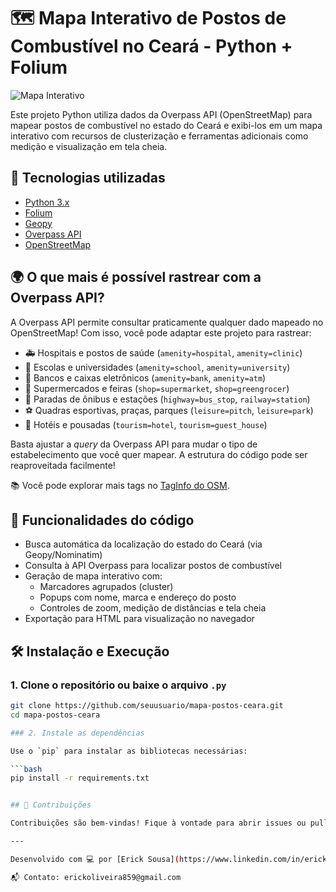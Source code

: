 # 🗺️ Mapa Interativo de Postos de Combustível no Ceará - Python + Folium

![Mapa Interativo](img/mapa_exemplo.png)

Este projeto Python utiliza dados da Overpass API (OpenStreetMap) para mapear postos de combustível no estado do Ceará e exibi-los em um mapa interativo com recursos de clusterização e ferramentas adicionais como medição e visualização em tela cheia.

## 🚀 Tecnologias utilizadas

- [Python 3.x](https://www.python.org/)
- [Folium](https://python-visualization.github.io/folium/)
- [Geopy](https://geopy.readthedocs.io/)
- [Overpass API](https://overpass-api.de/)
- [OpenStreetMap](https://www.openstreetmap.org/)

## 🌍 O que mais é possível rastrear com a Overpass API?

A Overpass API permite consultar praticamente qualquer dado mapeado no OpenStreetMap! Com isso, você pode adaptar este projeto para rastrear:

- 🚑 Hospitais e postos de saúde (`amenity=hospital`, `amenity=clinic`)
- 🏫 Escolas e universidades (`amenity=school`, `amenity=university`)
- 🏦 Bancos e caixas eletrônicos (`amenity=bank`, `amenity=atm`)
- 🛒 Supermercados e feiras (`shop=supermarket`, `shop=greengrocer`)
- 🚌 Paradas de ônibus e estações (`highway=bus_stop`, `railway=station`)
- ⚽ Quadras esportivas, praças, parques (`leisure=pitch`, `leisure=park`)
- 🏨 Hotéis e pousadas (`tourism=hotel`, `tourism=guest_house`)

Basta ajustar a *query* da Overpass API para mudar o tipo de estabelecimento que você quer mapear. A estrutura do código pode ser reaproveitada facilmente!

📚 Você pode explorar mais tags no [TagInfo do OSM](https://taginfo.openstreetmap.org/).

## 📌 Funcionalidades do código

- Busca automática da localização do estado do Ceará (via Geopy/Nominatim)
- Consulta à API Overpass para localizar postos de combustível
- Geração de mapa interativo com:
  - Marcadores agrupados (cluster)
  - Popups com nome, marca e endereço do posto
  - Controles de zoom, medição de distâncias e tela cheia
- Exportação para HTML para visualização no navegador

## 🛠️ Instalação e Execução

### 1. Clone o repositório ou baixe o arquivo `.py`

```bash
git clone https://github.com/seuusuario/mapa-postos-ceara.git
cd mapa-postos-ceara

### 2. Instale as dependências

Use o `pip` para instalar as bibliotecas necessárias:

```bash
pip install -r requirements.txt


## 🤝 Contribuições

Contribuições são bem-vindas! Fique à vontade para abrir issues ou pull requests com melhorias, correções ou novas funcionalidades.

---

Desenvolvido com 💻 por [Erick Sousa](https://www.linkedin.com/in/erick-sousa-b4183a214/)

📬 Contato: erickoliveira859@gmail.com